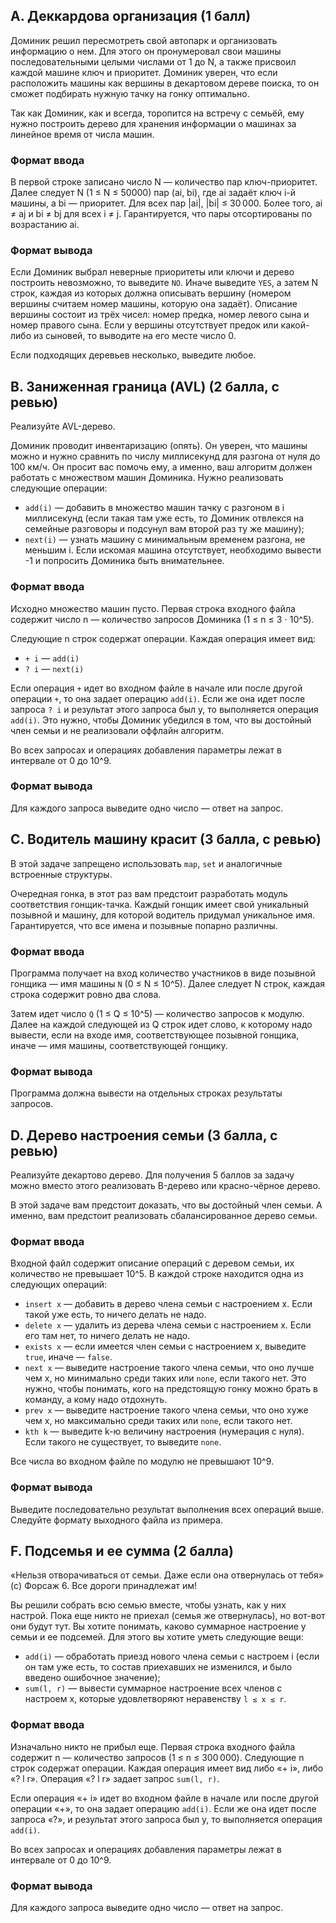 ## A. Деккардова организация (1 балл)

Доминик решил пересмотреть свой автопарк и организовать информацию о нем. Для этого он пронумеровал свои машины последовательными целыми числами от 1 до N, а также присвоил каждой машине ключ и приоритет. Доминик уверен, что если расположить машины как вершины в декартовом дереве поиска, то он сможет подбирать нужную тачку на гонку оптимально.

Так как Доминик, как и всегда, торопится на встречу с семьёй, ему нужно построить дерево для хранения информации о машинах за линейное время от числа машин.

### Формат ввода

В первой строке записано число N — количество пар ключ-приоритет. Далее следует N (1 ≤ N ≤ 50000) пар (ai, bi), где ai задаёт ключ i-й машины, а bi — приоритет. Для всех пар |ai|, |bi| ≤ 30 000. Более того, ai ≠ aj и bi ≠ bj для всех i ≠ j. Гарантируется, что пары отсортированы по возрастанию ai.

### Формат вывода

Если Доминик выбрал неверные приоритеты или ключи и дерево построить невозможно, то выведите `NO`. Иначе выведите `YES`, а затем N строк, каждая из которых должна описывать вершину (номером вершины считаем номер машины, которую она задаёт). Описание вершины состоит из трёх чисел: номер предка, номер левого сына и номер правого сына. Если у вершины отсутствует предок или какой-либо из сыновей, то выводите на его месте число 0.

Если подходящих деревьев несколько, выведите любое.

## B. Заниженная граница (AVL) (2 балла, с ревью)

Реализуйте AVL-дерево.

Доминик проводит инвентаризацию (опять). Он уверен, что машины можно и нужно сравнить по числу миллисекунд для разгона от нуля до 100 км/ч. Он просит вас помочь ему, а именно, ваш алгоритм должен работать с множеством машин Доминика. Нужно реализовать следующие операции:

- `add(i)` — добавить в множество машин тачку с разгоном в i миллисекунд (если такая там уже есть, то Доминик отвлекся на семейные разговоры и подсунул вам второй раз ту же машину);
- `next(i)` — узнать машину с минимальным временем разгона, не меньшим i. Если искомая машина отсутствует, необходимо вывести -1 и попросить Доминика быть внимательнее.

### Формат ввода

Исходно множество машин пусто. Первая строка входного файла содержит число n — количество запросов Доминика (1 ≤ n ≤ 3 ⋅ 10^5).

Следующие n строк содержат операции. Каждая операция имеет вид:

- `+ i` — `add(i)`
- `? i` — `next(i)`

Если операция `+` идет во входном файле в начале или после другой операции `+`, то она задает операцию `add(i)`. Если же она идет после запроса `? i` и результат этого запроса был y, то выполняется операция `add(i)`. Это нужно, чтобы Доминик убедился в том, что вы достойный член семьи и не реализовали оффлайн алгоритм.

Во всех запросах и операциях добавления параметры лежат в интервале от 0 до 10^9.

### Формат вывода

Для каждого запроса выведите одно число — ответ на запрос.

## C. Водитель машину красит (3 балла, с ревью)

В этой задаче запрещено использовать `map`, `set` и аналогичные встроенные структуры.

Очередная гонка, в этот раз вам предстоит разработать модуль соответствия гонщик-тачка. Каждый гонщик имеет свой уникальный позывной и машину, для которой водитель придумал уникальное имя. Гарантируется, что все имена и позывные попарно различны.

### Формат ввода

Программа получает на вход количество участников в виде позывной гонщика — имя машины `N` (0 ≤ N ≤ 10^5). Далее следует N строк, каждая строка содержит ровно два слова.

Затем идет число `Q` (1 ≤ Q ≤ 10^5) — количество запросов к модулю. Далее на каждой следующей из Q строк идет слово, к которому надо вывести, если на входе имя, соответствующее позывной гонщика, иначе — имя машины, соответствующей гонщику.

### Формат вывода

Программа должна вывести на отдельных строках результаты запросов.

## D. Дерево настроения семьи (3 балла, с ревью)

Реализуйте декартово дерево. Для получения 5 баллов за задачу можно вместо этого реализовать B-дерево или красно-чёрное дерево.

В этой задаче вам предстоит доказать, что вы достойный член семьи. А именно, вам предстоит реализовать сбалансированное дерево семьи.

### Формат ввода

Входной файл содержит описание операций с деревом семьи, их количество не превышает 10^5. В каждой строке находится одна из следующих операций:

- `insert x` — добавить в дерево члена семьи с настроением x. Если такой уже есть, то ничего делать не надо.
- `delete x` — удалить из дерева члена семьи с настроением x. Если его там нет, то ничего делать не надо.
- `exists x` — если имеется член семьи с настроением x, выведите `true`, иначе — `false`.
- `next x` — выведите настроение такого члена семьи, что оно лучше чем x, но минимально среди таких или `none`, если такого нет. Это нужно, чтобы понимать, кого на предстоящую гонку можно брать в команду, а кому надо отдохнуть.
- `prev x` — выведите настроение такого члена семьи, что оно хуже чем x, но максимально среди таких или `none`, если такого нет.
- `kth k` — выведите k-ю величину настроения (нумерация с нуля). Если такого не существует, то выведите `none`.

Все числа во входном файле по модулю не превышают 10^9.

### Формат вывода

Выведите последовательно результат выполнения всех операций выше. Следуйте формату выходного файла из примера.

## F. Подсемья и ее сумма (2 балла)

«Нельзя отворачиваться от семьи. Даже если она отвернулась от тебя» (c) Форсаж 6. Все дороги принадлежат им!

Вы решили собрать всю семью вместе, чтобы узнать, как у них настрой. Пока еще никто не приехал (семья же отвернулась), но вот-вот они будут тут. Вы хотите понимать, каково суммарное настроение у семьи и ее подсемей. Для этого вы хотите уметь следующие вещи:

- `add(i)` — обработать приезд нового члена семьи с настроем i (если он там уже есть, то состав приехавших не изменился, и было введено ошибочное значение);
- `sum(l, r)` — вывести суммарное настроение всех членов с настроем x, которые удовлетворяют неравенству `l ≤ x ≤ r`.

### Формат ввода

Изначально никто не прибыл еще. Первая строка входного файла содержит n — количество запросов (1 ≤ n ≤ 300 000). Следующие n строк содержат операции. Каждая операция имеет вид либо «+ i», либо «? l r». Операция «? l r» задает запрос `sum(l, r)`.

Если операция «+ i» идет во входном файле в начале или после другой операции «+», то она задает операцию `add(i)`. Если же она идет после запроса «?», и результат этого запроса был y, то выполняется операция `add(i)`.

Во всех запросах и операциях добавления параметры лежат в интервале от 0 до 10^9.

### Формат вывода

Для каждого запроса выведите одно число — ответ на запрос.
